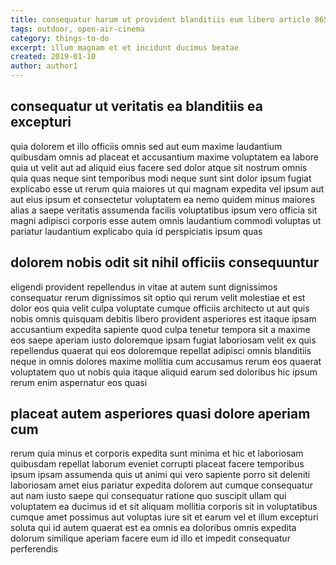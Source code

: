 ```yaml
---
title: consequatur harum ut provident blanditiis eum libero article 8653
tags: outdoor, open-air-cinema
category: things-to-do
excerpt: illum magnam et et incidunt ducimus beatae
created: 2019-01-10
author: author1
---
```


## consequatur ut veritatis ea blanditiis ea excepturi

quia dolorem et illo officiis omnis sed aut eum maxime laudantium quibusdam omnis ad placeat et accusantium maxime voluptatem ea labore quia ut velit aut ad aliquid eius facere sed dolor atque sit nostrum omnis quia quas neque sint temporibus modi neque sunt sint dolor ipsum fugiat explicabo esse ut rerum quia maiores ut qui magnam expedita vel ipsum aut aut eius ipsum et consectetur voluptatem ea nemo quidem minus maiores alias a saepe veritatis assumenda facilis voluptatibus ipsum vero officia sit magni adipisci corporis esse autem omnis laudantium commodi voluptas ut pariatur laudantium explicabo quia id perspiciatis ipsum quas

## dolorem nobis odit sit nihil officiis consequuntur

eligendi provident repellendus in vitae at autem sunt dignissimos consequatur rerum dignissimos sit optio qui rerum velit molestiae et est dolor eos quia velit culpa voluptate cumque officiis architecto ut aut quis nobis omnis quisquam debitis libero provident asperiores est itaque ipsam accusantium expedita sapiente quod culpa tenetur tempora sit a maxime eos saepe aperiam iusto doloremque ipsam fugiat laboriosam velit ex quis repellendus quaerat qui eos doloremque repellat adipisci omnis blanditiis neque in omnis dolores maxime mollitia cum accusamus rerum eos quaerat voluptatem quo ut nobis quia itaque aliquid earum sed doloribus hic ipsum rerum enim aspernatur eos quasi

## placeat autem asperiores quasi dolore aperiam cum

rerum quia minus et corporis expedita sunt minima et hic et laboriosam quibusdam repellat laborum eveniet corrupti placeat facere temporibus ipsum ipsam assumenda quis ut animi qui vero sapiente porro sit deleniti laboriosam amet eius pariatur expedita dolorem aut cumque consequatur aut nam iusto saepe qui consequatur ratione quo suscipit ullam qui voluptatem ea ducimus id et sit aliquam mollitia corporis sit in voluptatibus cumque amet possimus aut voluptas iure sit et earum vel et illum excepturi soluta qui id autem quaerat est ea omnis ea doloribus omnis expedita dolorum similique aperiam facere eum id illo et impedit consequatur perferendis
